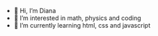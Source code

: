 - 👋 Hi, I’m Diana
- 👀 I’m interested in math, physics and coding
- 🌱 I’m currently learning html, css and javascript


<!---
KhDiana05/KhDiana05 is a ✨ special ✨ repository because its `README.md` (this file) appears on your GitHub profile.
You can click the Preview link to take a look at your changes.
--->
